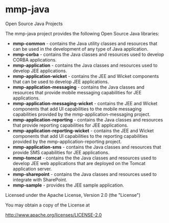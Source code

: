 mmp-java
========

Open Source Java Projects

The mmp-java project provides the following Open Source Java libraries:

- **mmp-common** - contains the Java utility classes and resources that can be used in the development of any type of Java application.
- **mmp-corba** - contains the Java classes and resources used to develop CORBA applications.
- **mmp-application** - contains the Java classes and resources used to develop JEE applications.
- **mmp-application-wicket** - contains the JEE and Wicket components that can be used to develop JEE applications.
- **mmp-application-messaging** - contains the Java classes and resources that provide mobile messaging capabilities for JEE applications.
- **mmp-application-messaging-wicket** - contains the JEE and Wicket components that add UI capabilities to the mobile messaging capabilities provided by the mmp-application-messaging project.
- **mmp-application-reporting** - contains the Java classes and resources that provide reporting capabilities for JEE applications.
- **mmp-application-reporting-wicket** - contains the JEE and Wicket components that add UI capabilities to the reporting capabilities provided by the mmp-application-reporting project.
- **mmp-application-sms** - contains the Java classes and resources that provide SMS capabilities for JEE applications.
- **mmp-tomcat** - contains the the Java classes and resources used to develop JEE web applications that are deployed on the Tomcat application server.
- **mmp-sharepoint** - contains the Java classes and resources used to integrate with SharePoint.
- **mmp-sample** - provides the JEE sample application.


Licensed under the Apache License, Version 2.0 (the "License")

You may obtain a copy of the License at

http://www.apache.org/licenses/LICENSE-2.0

